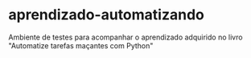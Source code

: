 # aprendizado-automatizando
 Ambiente de testes para acompanhar o aprendizado adquirido no livro "Automatize tarefas maçantes com Python"
